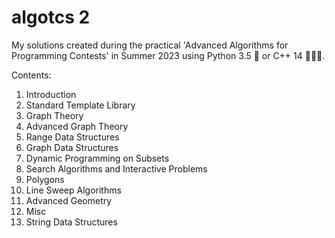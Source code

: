 # algotcs 2
My solutions created during the practical 'Advanced Algorithms for Programming Contests'
in Summer 2023 using Python 3.5 🐍 or C++ 14 👨🏼‍💻.

Contents:
1. Introduction
2. Standard Template Library
3. Graph Theory
4. Advanced Graph Theory
5. Range Data Structures
6. Graph Data Structures
7. Dynamic Programming on Subsets
8. Search Algorithms and Interactive Problems
9. Polygons
10. Line Sweep Algorithms
11. Advanced Geometry
12. Misc
13. String Data Structures

